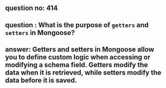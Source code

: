 
      
## question no: 414

## question : What is the purpose of `getters` and `setters` in Mongoose?

## answer: Getters and setters in Mongoose allow you to define custom logic when accessing or modifying a schema field. Getters modify the data when it is retrieved, while setters modify the data before it is saved.
      